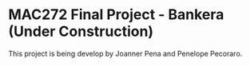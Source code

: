 # MAC272 Final Project - Bankera (Under Construction)

This project is being develop by Joanner Pena and Penelope Pecoraro.